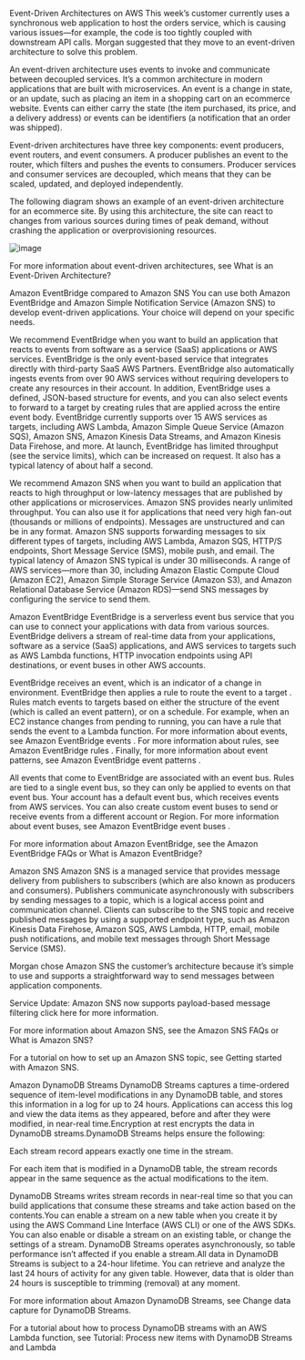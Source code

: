 Event-Driven Architectures on AWS
This week’s customer currently uses a synchronous web application to host the orders service, which is causing various issues—for example, the code is too tightly coupled with downstream API calls. Morgan suggested that they move to an event-driven architecture to solve this problem. 

An event-driven architecture uses events to invoke and communicate between decoupled services. It’s a common architecture in modern applications that are built with microservices. An event is a change in state, or an update, such as placing an item in a shopping cart on an ecommerce website. Events can either carry the state (the item purchased, its price, and a delivery address) or events can be identifiers (a notification that an order was shipped).

Event-driven architectures have three key components: event producers, event routers, and event consumers. A producer publishes an event to the router, which filters and pushes the events to consumers. Producer services and consumer services are decoupled, which means that they can be scaled, updated, and deployed independently.

The following diagram shows an example of an event-driven architecture for an ecommerce site. By using this architecture, the site can react to changes from various sources during times of peak demand, without crashing the application or overprovisioning resources.

![image](https://github.com/gopal2812/awslearning/assets/39087216/f08852c4-c4fe-4a92-bf52-418825fdc4be)



For more information about event-driven architectures, see 
What is an Event-Driven Architecture?


Amazon EventBridge compared to Amazon SNS
You can use both Amazon EventBridge and Amazon Simple Notification Service (Amazon SNS) to develop event-driven applications. Your choice will depend on your specific needs. 

We recommend EventBridge when you want to build an application that reacts to events from software as a service (SaaS) applications or AWS services. EventBridge is the only event-based service that integrates directly with third-party SaaS AWS Partners. EventBridge also automatically ingests events from over 90 AWS services without requiring developers to create any resources in their account. In addition, EventBridge uses a defined, JSON-based structure for events, and you can also select events to forward to a target by creating rules that are applied across the entire event body. EventBridge currently supports over 15 AWS services as targets, including AWS Lambda, Amazon Simple Queue Service (Amazon SQS), Amazon SNS, Amazon Kinesis Data Streams, and Amazon Kinesis Data Firehose, and more. At launch, EventBridge has limited throughput (see the service limits), which can be increased on request. It also has a typical latency of about half a second.

We recommend Amazon SNS when you want to build an application that reacts to high throughput or low-latency messages that are published by other applications or microservices. Amazon SNS provides nearly unlimited throughput. You can also use it for applications that need very high fan-out (thousands or millions of endpoints). Messages are unstructured and can be in any format. Amazon SNS supports forwarding messages to six different types of targets, including AWS Lambda, Amazon SQS, HTTP/S endpoints, Short Message Service (SMS), mobile push, and email. The typical latency of Amazon SNS typical is under 30 milliseconds. A range of AWS services—more than 30, including Amazon Elastic Compute Cloud (Amazon EC2), Amazon Simple Storage Service (Amazon S3), and Amazon Relational Database Service (Amazon RDS)—send SNS messages by configuring the service to send them.

Amazon EventBridge
EventBridge is a serverless event bus service that you can use to connect your applications with data from various sources. EventBridge delivers a stream of real-time data from your applications, software as a service (SaaS) applications, and AWS services to targets such as AWS Lambda functions, HTTP invocation endpoints using API destinations, or event buses in other AWS accounts.

EventBridge receives an event, which is an indicator of a change in environment. EventBridge then applies a rule to route the event to a 
target
. Rules match events to targets based on either the structure of the event (which is called an event pattern), or on a schedule. For example, when an EC2 instance changes from pending to running, you can have a rule that sends the event to a Lambda function. For more information about events, see 
Amazon EventBridge events
. For more information about rules, see 
Amazon EventBridge rules
. Finally, for more information about event patterns, see 
Amazon EventBridge event patterns
.

All events that come to EventBridge are associated with an event bus. Rules are tied to a single event bus, so they can only be applied to events on that event bus. Your account has a default event bus, which receives events from AWS services. You can also create custom event buses to send or receive events from a different account or Region. For more information about event buses, see 
Amazon EventBridge event buses
.



For more information about Amazon EventBridge, see the 
Amazon EventBridge FAQs
 or 
What is Amazon EventBridge?

Amazon SNS
Amazon SNS is a managed service that provides message delivery from publishers to subscribers (which are also known as producers and consumers). Publishers communicate asynchronously with subscribers by sending messages to a topic, which is a logical access point and communication channel. Clients can subscribe to the SNS topic and receive published messages by using a supported endpoint type, such as Amazon Kinesis Data Firehose, Amazon SQS, AWS Lambda, HTTP, email, mobile push notifications, and mobile text messages through Short Message Service (SMS).

Morgan chose Amazon SNS the customer’s architecture because it’s simple to use and supports a straightforward way to send messages between application components. 

Service Update: Amazon SNS now supports payload-based message filtering 
click here
 for more information.





For more information about Amazon SNS, see the 
Amazon SNS FAQs
 or 
What is Amazon SNS?

For a tutorial on how to set up an Amazon SNS topic, see 
Getting started with Amazon SNS.

Amazon DynamoDB Streams
DynamoDB Streams captures a time-ordered sequence of item-level modifications in any DynamoDB table, and stores this information in a log for up to 24 hours. Applications can access this log and view the data items as they appeared, before and after they were modified, in near-real time.Encryption at rest encrypts the data in DynamoDB streams.DynamoDB Streams helps ensure the following:

Each stream record appears exactly one time in the stream.

For each item that is modified in a DynamoDB table, the stream records appear in the same sequence as the actual modifications to the item.

DynamoDB Streams writes stream records in near-real time so that you can build applications that consume these streams and take action based on the contents.You can enable a stream on a new table when you create it by using the AWS Command Line Interface (AWS CLI) or one of the AWS SDKs. You can also enable or disable a stream on an existing table, or change the settings of a stream. DynamoDB Streams operates asynchronously, so table performance isn’t affected if you enable a stream.All data in DynamoDB Streams is subject to a 24-hour lifetime. You can retrieve and analyze the last 24 hours of activity for any given table. However, data that is older than 24 hours is susceptible to trimming (removal) at any moment.

For more information about Amazon DynamoDB Streams, see 
Change data capture for DynamoDB Streams.

For a tutorial about how to process DynamoDB streams with an AWS Lambda function, see 
Tutorial: Process new items with DynamoDB Streams and Lambda

